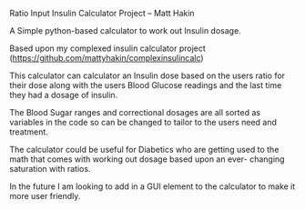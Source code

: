 Ratio Input Insulin Calculator Project – Matt Hakin

A Simple python-based calculator to work out Insulin dosage.

Based upon my complexed insulin calculator project (https://github.com/mattyhakin/complexinsulincalc)

This calculator can calculator an Insulin dose based on the users ratio for their dose along with the users Blood Glucose readings and the last time they had a dosage of insulin.

The Blood Sugar ranges and correctional dosages are all sorted as variables in the code so can be changed to tailor to the users need and treatment.

The calculator could be useful for Diabetics who are getting used to the math that comes with working out dosage based upon an ever- changing saturation with ratios.

In the future I am looking to add in a GUI element to the calculator to make it more user friendly.